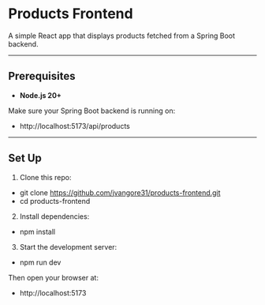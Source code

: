 # Products Frontend

A simple React app that displays products fetched from a Spring Boot backend.

---

## Prerequisites

- **Node.js 20+**  

Make sure your Spring Boot backend is running on:

 - http://localhost:5173/api/products

---

## Set Up

1.  Clone this repo:

- git clone https://github.com/jvangore31/products-frontend.git
- cd products-frontend

2. Install dependencies:

- npm install

3. Start the development server:

- npm run dev

Then open your browser at:

- http://localhost:5173

